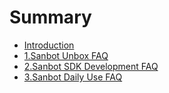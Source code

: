 # Summary

* [Introduction](README.md)
* [1.Sanbot Unbox FAQ](sanbot-unbox-faq.md)
* [2.Sanbot SDK Development  FAQ](sanbot-sdk-development-faq.md)
* [3.Sanbot Daily Use FAQ](sanbot-daily-use-faq.md)


